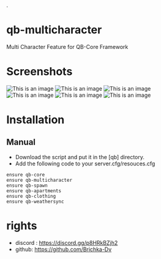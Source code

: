 .
# qb-multicharacter
Multi Character Feature for QB-Core Framework

# Screenshots
![This is an image](https://i.imgur.com/Ek8F3BB.png)
![This is an image](https://i.imgur.com/xGaNwiO.png)
![This is an image](https://i.imgur.com/F2T2hc4.png)
![This is an image](https://i.imgur.com/JdmTdS3.png)
![This is an image](https://i.imgur.com/5OYnYIN.png)
![This is an image](https://i.imgur.com/n3aIkKa.png)

# Installation
## Manual
- Download the script and put it in the [qb] directory.
- Add the following code to your server.cfg/resouces.cfg
```
ensure qb-core
ensure qb-multicharacter
ensure qb-spawn
ensure qb-apartments
ensure qb-clothing
ensure qb-weathersync
```
# rights 
- discord : https://discord.gg/p8HRkBZjh2
- github: https://github.com/Brichka-Dv 





